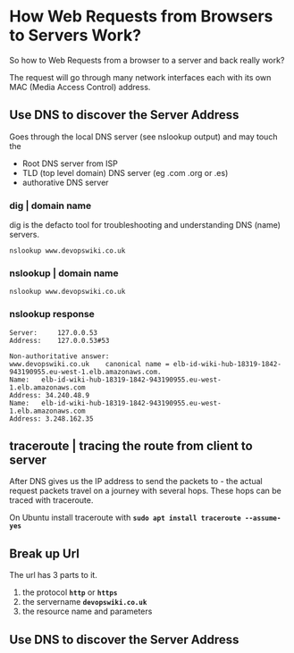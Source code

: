 
# How Web Requests from Browsers to Servers Work?

So how to Web Requests from a browser to a server and back really work?

The request will go through many network interfaces each with its own MAC (Media Access Control) address.

## Use DNS to discover the Server Address

Goes through the local DNS server (see nslookup output) and may touch the
- Root DNS server from ISP
- TLD (top level domain) DNS server (eg .com .org or .es)
- authorative DNS server



### dig | domain name

dig is the defacto tool for troubleshooting and understanding DNS (name) servers.

```
nslookup www.devopswiki.co.uk
```


### nslookup | domain name

```
nslookup www.devopswiki.co.uk
```

### nslookup response

```
Server:		127.0.0.53
Address:	127.0.0.53#53

Non-authoritative answer:
www.devopswiki.co.uk	canonical name = elb-id-wiki-hub-18319-1842-943190955.eu-west-1.elb.amazonaws.com.
Name:	elb-id-wiki-hub-18319-1842-943190955.eu-west-1.elb.amazonaws.com
Address: 34.240.48.9
Name:	elb-id-wiki-hub-18319-1842-943190955.eu-west-1.elb.amazonaws.com
Address: 3.248.162.35
```


## traceroute | tracing the route from client to server

After DNS gives us the IP address to send the packets to - the actual request packets travel on a journey with several hops. These hops can be traced with traceroute.

On Ubuntu install traceroute with **`sudo apt install traceroute --assume-yes`**




## Break up Url

The url has 3 parts to it.

1. the protocol **`http`** or **`https`**
1. the servername **`devopswiki.co.uk`**
1. the resource name and parameters

## Use DNS to discover the Server Address

